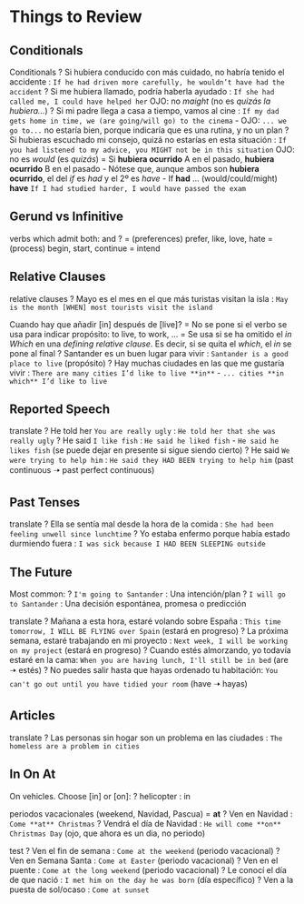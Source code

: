 # Things to Review



## Conditionals

Conditionals
    ? Si hubiera conducido con más cuidado, no habría tenido el accidente : `If he had driven more carefully, he wouldn’t have had the accident`
    ? Si me hubiera llamado, podría haberla ayudado : `If she had called me, I could have helped her` OJO: no _maight_ (no es _quizás la hubiera..._)
    ? Si mi padre llega a casa a tiempo, vamos al cine : `If my dad gets home in time, we (are going/will go) to the cinema` - OJO: `... we go to...` no estaría bien, porque indicaría que es una rutina, y no un plan
    ? Si hubieras escuchado mi consejo, quizá no estarías en esta situación : `If you had listened to my advice, you MIGHT not be in this situation` OJO: no es _would_ (es _quizás_)
    = Si **hubiera ocurrido** A en el pasado, **hubiera ocurrido** B en el pasado
        - Nótese que, aunque ambos son **hubiera ocurrido**, el del _if_ es _had_ y el 2º es _have_
        - If **had** ... (would/could/might) **have** <done> `If I had studied harder, I would have passed the exam`


## Gerund vs Infinitive

verbs which admit both: <ing> and <to base>?
    = (preferences) prefer, like, love, hate
    = (process) begin, start, continue
    = intend

## Relative Clauses

relative clauses
    ? Mayo es el mes en el que más turistas visitan la isla : `May is the month [WHEN] most tourists visit the island`

Cuando hay que añadir [in] después de [live]?
    = No se pone si el verbo se usa para indicar propósito: to live, to work, ...
    = Se usa si se ha omitido el *in Which* en una _defining relative clause_. Es decir, si se quita el _which_, el _in_ se pone al final
    ? Santander es un buen lugar para vivir : `Santander is a good place to live` (propósito)
    ? Hay muchas ciudades en las que me gustaría vivir : `There are many cities I’d like to live **in**` - `... cities **in which** I’d like to live`

## Reported Speech

translate
    ? He told her `You are really ugly` : `He told her that she was really ugly`
    ? He said `I like fish` : `He said he liked fish` - `He said he likes fish` (se puede dejar en presente si sigue siendo cierto)
    ? He said `We were trying to help him` : `He said they HAD BEEN trying to help him` (past continuous 🠢 past perfect continuous)

## Past Tenses

translate
    ? Ella se sentía mal desde la hora de la comida : `She had been feeling unwell since lunchtime`
    ? Yo estaba enfermo porque había estado durmiendo fuera : `I was sick because I HAD BEEN SLEEPING outside`


## The Future

Most common:
    ? `I'm going to Santander` : Una intención/plan
    ? `I will go to Santander` : Una decisión espontánea, promesa o predicción

translate
    ? Mañana a esta hora, estaré volando sobre España : `This time tomorrow, I WILL BE FLYING over Spain` (estará en progreso)
    ? La próxima semana, estaré trabajando en mi proyecto : `Next week, I will be working on my project` (estará en progreso)
    ? Cuando estés almorzando, yo todavía estaré en la cama: `When you are having lunch, I'll still be in bed` (are 🠢 estés)
    ? No puedes salir hasta que hayas ordenado tu habitación: `You can't go out until you have tidied your room` (have 🠢 hayas)

## Articles

translate
    ? Las personas sin hogar son un problema en las ciudades : `The homeless are a problem in cities`

## In On At

On vehicles. Choose [in] or [on]:
    ? helicopter : in

periodos vacacionales (weekend, Navidad, Pascua) = **at**
    ? Ven en Navidad : `Come **at** Christmas`
    ? Vendrá el día de Navidad : `He will come **on** Christmas Day` (ojo, que ahora es un dia, no periodo)

test
    ? Ven el fin de semana : `Come at the weekend` (periodo vacacional)
    ? Ven en Semana Santa : `Come at Easter` (periodo vacacional)
    ? Ven en el puente : `Come at the long weekend` (periodo vacacional)
    ? Le conocí el día de que nació : `I met him on the day he was born` (día específico)
    ? Ven a la puesta de sol/ocaso : `Come at sunset`
